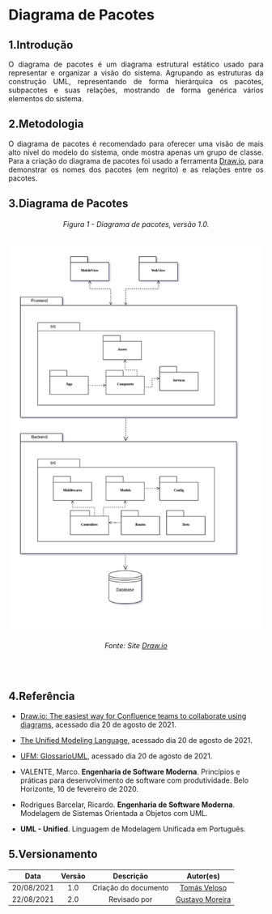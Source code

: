 # Diagrama de Pacotes

## 1.Introdução

<p align = "justify">O diagrama de pacotes é um diagrama estrutural estático usado para representar e organizar a visão do sistema. Agrupando as estruturas da construção UML, representando de forma hierárquica os pacotes, subpacotes e suas relações, mostrando de forma genérica vários elementos do sistema.</p> 

## 2.Metodologia

<p align = "justify">O diagrama de pacotes é recomendado para oferecer uma visão de mais alto nível do modelo do sistema, onde mostra apenas um grupo de classe. Para a criação do diagrama de pacotes foi usado a ferramenta <a href="https://drawio-app.com/" target="_blank">Draw.io</a>, para demonstrar os nomes dos pacotes (em negrito) e as relações entre os pacotes.</p> 

## 3.Diagrama de Pacotes

<h6 align = "center">Figura 1 - Diagrama de pacotes, versão 1.0.</h6>

![Diagrama-de-Pacotes](../desenhoSoftwareBase/img/diagrama_pacotes.png)

<h6 align = "center">Fonte: Site <a href="https://drawio-app.com/" target="_blank">Draw.io</a></h6></br>



## 4.Referência


* [Draw.io: The easiest way for Confluence teams to collaborate using diagrams](https://drawio-app.com/), acessado dia 20 de agosto de 2021.

* [The Unified Modeling Language](https://www.uml-diagrams.org/multi-layered-web-architecture-uml-package-diagram-example.html), acessado dia 20 de agosto de 2021.

* [UFM: GlossarioUML](https://homepages.dcc.ufmg.br/~amendes/GlossarioUML/glossario/conteudo/pacotes/pacote.htm), acessado dia 20 de agosto de 2021.


* VALENTE, Marco. **Engenharia de Software Moderna**. Princípios e práticas para desenvolvimento de software com produtividade. Belo Horizonte, 10 de fevereiro de 2020.

* Rodrigues Barcelar, Ricardo. **Engenharia de Software Moderna**. Modelagem de Sistemas Orientada a Objetos com UML.

* **UML - Unified**. Linguagem de Modelagem Unificada em Português.

## 5.Versionamento

| Data | Versão | Descrição | Autor(es) | 
| :----: | :----: | :----: | :----: | 
| 20/08/2021 | 1.0 | Criação do documento | [Tomás Veloso](https://github.com/tomasvelos0) | 
| 22/08/2021 | 2.0 | Revisado por | [Gustavo Moreira](https://github.com/gustavoduartemoreira) | 
